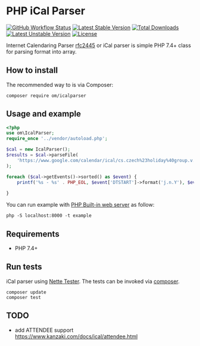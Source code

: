 # PHP iCal Parser

[![GitHub Workflow Status](https://img.shields.io/github/workflow/status/OzzyCzech/icalparser/PHP%20Tests)](https://github.com/OzzyCzech/icalparser/actions)
[![Latest Stable Version](https://poser.pugx.org/om/icalparser/v/stable.png)](https://packagist.org/packages/om/icalparser)
[![Total Downloads](https://poser.pugx.org/om/icalparser/downloads.png)](https://packagist.org/packages/om/icalparser)
[![Latest Unstable Version](https://poser.pugx.org/om/icalparser/v/unstable.png)](https://packagist.org/packages/om/icalparser)
[![License](https://poser.pugx.org/om/icalparser/license.png)](https://packagist.org/packages/om/icalparser)

Internet Calendaring Parser [rfc2445](https://www.ietf.org/rfc/rfc2445.txt) or iCal parser is simple PHP 7.4+ class for parsing format into array.

## How to install

The recommended way to is via Composer:

```shell script
composer require om/icalparser
```

## Usage and example

```php
<?php
use om\IcalParser;
require_once '../vendor/autoload.php';

$cal = new IcalParser();
$results = $cal->parseFile(
	'https://www.google.com/calendar/ical/cs.czech%23holiday%40group.v.calendar.google.com/public/basic.ics'
);

foreach ($cal->getEvents()->sorted() as $event) {
	printf('%s - %s' . PHP_EOL, $event['DTSTART']->format('j.n.Y'), $event['SUMMARY']);
	
}
```

You can run example with [PHP Built-in web server](https://www.php.net/manual/en/features.commandline.webserver.php) as follow:

```shell
php -S localhost:8000 -t example
```

## Requirements

- PHP 7.4+

## Run tests

iCal parser using [Nette Tester](https://github.com/nette/tester). The tests can be invoked via [composer](https://getcomposer.org/).

```shell script
composer update
composer test
```

## TODO

- add ATTENDEE support https://www.kanzaki.com/docs/ical/attendee.html
